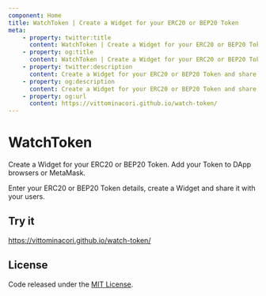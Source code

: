 ```yaml
---
component: Home
title: WatchToken | Create a Widget for your ERC20 or BEP20 Token
meta:
    - property: twitter:title 
      content: WatchToken | Create a Widget for your ERC20 or BEP20 Token
    - property: og:title
      content: WatchToken | Create a Widget for your ERC20 or BEP20 Token
    - property: twitter:description
      content: Create a Widget for your ERC20 or BEP20 Token and share it with your users. Add your Token to DApp browsers or MetaMask.
    - property: og:description
      content: Create a Widget for your ERC20 or BEP20 Token and share it with your users. Add your Token to DApp browsers or MetaMask.
    - property: og:url
      content: https://vittominacori.github.io/watch-token/
---
```


# WatchToken

Create a Widget for your ERC20 or BEP20 Token. Add your Token to DApp browsers or MetaMask.

Enter your ERC20 or BEP20 Token details, create a Widget and share it with your users.

## Try it

https://vittominacori.github.io/watch-token/

## License

Code released under the [MIT License](./LICENSE).
